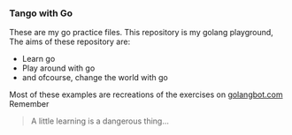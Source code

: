 ### Tango with Go
These are my go practice files.
This repository is my golang playground, The aims of these repository are:
* Learn go
* Play around with go
* and ofcourse, change the world with go

Most of these examples are recreations of the exercises on [golangbot.com](https:golangbot.com)
Remember
> A little learning is a dangerous thing...

